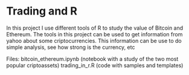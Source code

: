 # Trading and R

In this project I use different tools of R to study the value of Bitcoin and Ethereum.
The tools in this project can be used to get information from yahoo about 
some criptocurrencies. This information can be use to do simple analysis, see how 
strong is the currency, etc

Files:
bitcoin_ethereum.ipynb (notebook with a study of the two most popular criptoassets)
trading_in_r.R (code with samples and templates)



